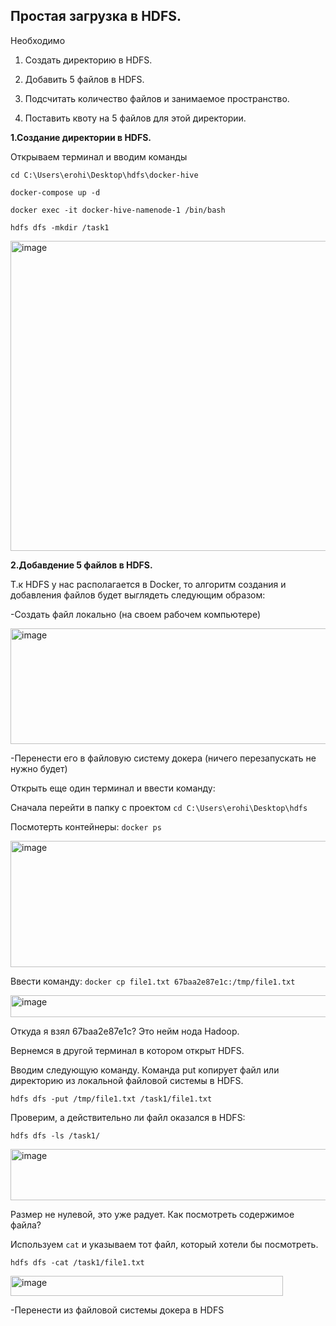 ## Простая загрузка в HDFS.

Необходимо

1. Создать директорию в HDFS.

2. Добавить 5 файлов в HDFS. 

3. Подсчитать количество файлов и занимаемое пространство.

4. Поставить квоту на 5 файлов для этой директории.


**1.Создание директории в HDFS.**

Открываем терминал и вводим команды

```
cd C:\Users\erohi\Desktop\hdfs\docker-hive

docker-compose up -d 

docker exec -it docker-hive-namenode-1 /bin/bash

hdfs dfs -mkdir /task1
```

<img width="1150" height="496" alt="image" src="https://github.com/user-attachments/assets/1abd9c8a-004d-43e1-bb15-3dc8509aef8d" />

**2.Добавдение 5 файлов в HDFS.**

Т.к HDFS у нас располагается в Docker, то алгоритм создания  и добавления файлов будет выглядеть следующим образом:

-Создать файл локально (на своем рабочем компьютере)

<img width="655" height="185" alt="image" src="https://github.com/user-attachments/assets/2d93ae09-45d0-42b4-8f17-c4f58d5f5b07" />

-Перенести его в файловую систему докера (ничего перезапускать не нужно будет)

Открыть еще один терминал и ввести команду:

Сначала перейти в папку с проектом `cd C:\Users\erohi\Desktop\hdfs`

Посмотерть контейнеры: `docker ps`

<img width="1730" height="202" alt="image" src="https://github.com/user-attachments/assets/1c09a8ae-4c44-4255-9770-a84a4e59c8f9" />

Ввести команду: `docker cp file1.txt 67baa2e87e1c:/tmp/file1.txt`

<img width="610" height="35" alt="image" src="https://github.com/user-attachments/assets/98349be7-8cb1-4579-b798-35c6304a3564" />

Откуда я взял 67baa2e87e1c? Это нейм нода Hadoop.

Вернемся в другой терминал в котором открыт HDFS.

Вводим следующую команду. Команда put копирует файл или директорию из локальной файловой системы в HDFS.

`hdfs dfs -put /tmp/file1.txt /task1/file1.txt`

Проверим, а действительно ли файл оказался в HDFS:

`hdfs dfs -ls /task1/`

<img width="631" height="82" alt="image" src="https://github.com/user-attachments/assets/c7444666-71bf-4ec5-a3bf-e5c080b335a8" />

Размер не нулевой, это уже радует. Как посмотреть содержимое файла?

Используем `cat` и указываем тот файл, который хотели бы посмотреть.

`hdfs dfs -cat /task1/file1.txt`

<img width="436" height="32" alt="image" src="https://github.com/user-attachments/assets/df6b61cb-b9fa-4aaa-a29f-4eae9a73bde5" />


-Перенести из файловой системы докера в HDFS
